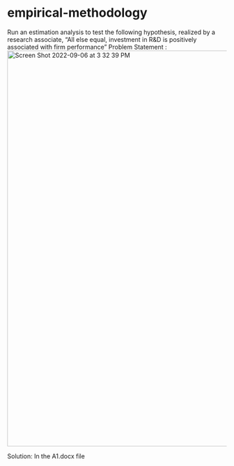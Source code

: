 # empirical-methodology
Run an estimation analysis to test the following hypothesis, realized by a research associate, “All else equal, investment in R&amp;D is positively associated with firm performance”
Problem Statement :
<img width="909" alt="Screen Shot 2022-09-06 at 3 32 39 PM" src="https://user-images.githubusercontent.com/54576135/188807694-ce62669b-732c-4013-a857-8c90e5d3fc45.png">

Solution:
In the A1.docx file

